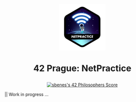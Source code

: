 <p align="center">
  <img src="0_resources/netpracticen.png" />
</p>

# <p align="center">42 Prague: NetPractice</p>
<p align="center"><a href="https://github.com/JaeSeoKim/badge42"><img src="https://badge42.vercel.app/api/v2/clhxhut3v002508l6ma7ao1xq/project/3098471" alt="sbenes's 42 Philosophers Score" /></a></p>
|| Work in progress ...
